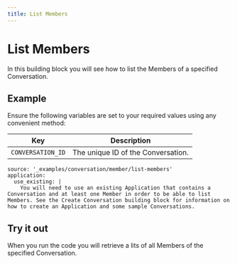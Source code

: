 ```yaml
---
title: List Members
---
```


# List Members

In this building block you will see how to list the Members of a specified Conversation.

## Example

Ensure the following variables are set to your required values using any convenient method:

Key | Description
-- | --
`CONVERSATION_ID` | The unique ID of the Conversation.

```building_blocks
source: '_examples/conversation/member/list-members'
application:
  use_existing: |
    You will need to use an existing Application that contains a Conversation and at least one Member in order to be able to list Members. See the Create Conversation building block for information on how to create an Application and some sample Conversations.
```

## Try it out

When you run the code you will retrieve a lits of all Members of the specified Conversation.
